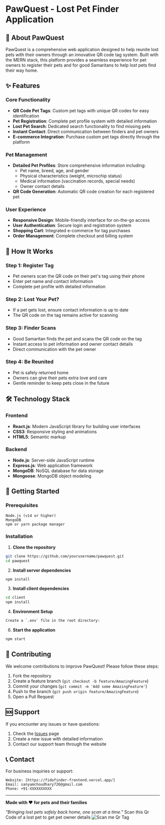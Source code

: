 
# PawQuest - Lost Pet Finder Application

## 🐾 About PawQuest

PawQuest is a comprehensive web application designed to help reunite lost pets with their owners through an innovative QR code tag system. Built with the MERN stack, this platform provides a seamless experience for pet owners to register their pets and for good Samaritans to help lost pets find their way home.

## ✨ Features

### Core Functionality
- **QR Code Pet Tags**: Custom pet tags with unique QR codes for easy identification
- **Pet Registration**: Complete pet profile system with detailed information
- **Lost Pet Search**: Dedicated search functionality to find missing pets
- **Instant Contact**: Direct communication between finders and pet owners
- **E-commerce Integration**: Purchase custom pet tags directly through the platform

### Pet Management
- **Detailed Pet Profiles**: Store comprehensive information including:
  - Pet name, breed, age, and gender
  - Physical characteristics (weight, microchip status)
  - Medical information (vaccination records, special needs)
  - Owner contact details
- **QR Code Generation**: Automatic QR code creation for each registered pet

### User Experience
- **Responsive Design**: Mobile-friendly interface for on-the-go access
- **User Authentication**: Secure login and registration system
- **Shopping Cart**: Integrated e-commerce for tag purchases
- **Order Management**: Complete checkout and billing system


## 📱 How It Works

### Step 1: Register Tag
- Pet owners scan the QR code on their pet's tag using their phone
- Enter pet name and contact information
- Complete pet profile with detailed information

### Step 2: Lost Your Pet?
- If a pet gets lost, ensure contact information is up to date
- The QR code on the tag remains active for scanning

### Step 3: Finder Scans
- Good Samaritan finds the pet and scans the QR code on the tag
- Instant access to pet information and owner contact details
- Direct communication with the pet owner

### Step 4: Be Reunited
- Pet is safely returned home
- Owners can give their pets extra love and care
- Gentle reminder to keep pets close in the future

## 🛠️ Technology Stack

### Frontend
- **React.js**: Modern JavaScript library for building user interfaces
- **CSS3**: Responsive styling and animations
- **HTML5**: Semantic markup

### Backend
- **Node.js**: Server-side JavaScript runtime
- **Express.js**: Web application framework
- **MongoDB**: NoSQL database for data storage
- **Mongoose**: MongoDB object modeling

## 🚀 Getting Started

### Prerequisites
```
Node.js (v14 or higher)
MongoDB
npm or yarn package manager
```

### Installation

1. **Clone the repository**
```bash
git clone https://github.com/yourusername/pawquest.git
cd pawquest
```

2. **Install server dependencies**
```bash
npm install
```

3. **Install client dependencies**
```bash
cd client
npm install
```
4. **Environment Setup**
```bash
Create a `.env` file in the root directory:
```
6. **Start the application**
```bash
npm start
```


## 🤝 Contributing

We welcome contributions to improve PawQuest! Please follow these steps:

1. Fork the repository
2. Create a feature branch (`git checkout -b feature/AmazingFeature`)
3. Commit your changes (`git commit -m 'Add some AmazingFeature'`)
4. Push to the branch (`git push origin feature/AmazingFeature`)
5. Open a Pull Request


## 🆘 Support

If you encounter any issues or have questions:

1. Check the [Issues](https://github.com/yourusername/pawquest/issues) page
2. Create a new issue with detailed information
3. Contact our support team through the website


## 📞 Contact

For business inquiries or support:
```
Website: [https://fidofinder-frontend.vercel.app/]
Email: sanyamchoudhary726@gmail.com
Phone: +91-XXXXXXXXXX
```
---

**Made with ❤️ for pets and their families**

*"Bringing lost pets safely back home, one scan at a time."*
Scan this Qr Code of a lost pet to get pet owner details
![Scan me Qr Tag](https://github.com/user-attachments/assets/54bd850b-fe23-4082-b88a-6cf553739c62)
